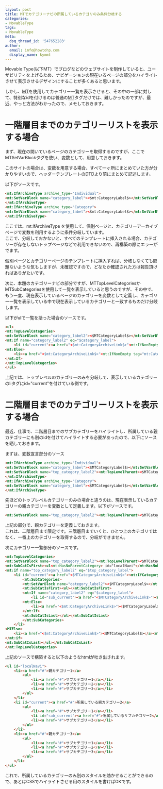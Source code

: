 ```yaml
---
layout: post
title: MTでカテゴリーナビの所属しているカテゴリのみ条件分岐する
categories:
- MovableType
tags:
- MovableType
meta:
  dsq_thread_id: '547652283'
author:
  email: info@howtohp.com 
  display_name: kymmt
---
```


Movable Type(以下MT）でブログなどのウェブサイトを制作していると、ユーザビリティを上げるため、ナビゲーションの現在いるページの部分をハイライトさせて表示させるデザインにすることが多くあると思います。

しかし、<abbr title="Movable Type">MT</abbr>を使用してカテゴリー一覧を表示させると、その中の一部に対して、特別なidを付けるのは普通の<abbr title="Movable Type">MT</abbr>タグだけでは、難しかったのですが、最近、やっと方法がわかったので、メモしておきます。


# 一階層目までのカテゴリーリストを表示する場合

まず、現在の開いているページのカテゴリーを取得するのですが、ここでMTSetVarBlockタグを使い、変数として、用意しておきます。

このサイトの場合は、変数を用意する場合、すべて一ヶ所にまとめていた方が分かりやすいので、ヘッダーテンプレートのDTDより前にまとめて記述します。


以下がソースです。

~~~ html
<mt:IfArchiveType archive_type="Individual">
<mt:SetVarBlock name="category_label"><$mt:CategoryLabel$></mt:SetVarBlock>
</mt:IfArchiveType>
<mt:IfArchiveType archive_type="Category">
<mt:SetVarBlock name="category_label"><$mt:CategoryLabel$></mt:SetVarBlock>
</mt:IfArchiveType>
~~~

ここでは、mt:IfArchiveType を使用して、個別ページと、カテゴリーアーカイブページで変数を利用するように条件分岐しています。<br />
ここで、分岐しておかないと、すべてのテンプレートに挿入される場合、カテゴリーが存在しないトップページなどで利用できないので、再構築の際にエラーがでます。


個別ページとカテゴリーページのテンプレートに挿入すれば、分岐しなくても問題ないような気もしますが、未確認ですので、どなたか確認された方は報告頂ければありがたいです。


次に、本題のカテゴリーナビの部分ですが、MTTopLevelCategoriesかMTSubCategoriesを使用して一覧を表示していると思うのですが、その中で、もう一度、現在表示しているページのカテゴリーを変数として定義し、カテゴリー一覧を表示している中で現在表示しているカテゴリーと一致するものだけ分岐します。


以下がulで一覧を括った場合のソースです。

~~~ html
<ul>
<mt:TopLevelCategories>
<mt:SetVarBlock name="category_label2"><$MTCategoryLabel$></mt:SetVarBlock>
<mt:If name="category_label2" eq="$category_label">
    <li id="current"><a href="<$mt:CategoryArchiveLink$>"<mt:IfNonEmpty tag="MTCategoryDescription"> title="<$mt:CategoryDescription$>"</mt:IfNonEmpty>><$mt:CategoryLabel$></a></li>
<mt:Else>
    <li><a href="<$mt:CategoryArchiveLink$>"<mt:IfNonEmpty tag="mt:CategoryDescription"> title="<$mt:CategoryDescription$>"</mt:IfNonEmpty>><$mt:CategoryLabel$></a></li>
</mt:If>
</mt:TopLevelCategories>
</ul>
~~~

上記では、トップレベルのカテゴリーのみを分岐して、表示しているカテゴリーのliタグにid="current"を付けている例です。

# 二階層目までのカテゴリーリストを表示する場合

最近、仕事で、二階層目までのサブカテゴリーをハイライトし、所属している親カテゴリーにも別のidを付けてハイライトする必要があったので、以下にソースを晒しておきます。


まずは、変数宣言部分のソース

~~~ html
<mt:IfArchiveType archive_type="Individual">
<mt:SetVarBlock name="category_label"><$MTCategoryLabel$></mt:SetVarBlock>
<mt:SetVarBlock name="top_category_label2"><mt:TopLevelParent><$MTCategoryLabel$></mt:TopLevelParent></mt:SetVarBlock>
</mt:IfArchiveType>
<mt:IfArchiveType archive_type="Category">
<mt:SetVarBlock name="category_label"><$MTCategoryLabel$></mt:SetVarBlock>
</mt:IfArchiveType>
~~~

先ほどのトップレベルカテゴリーのみの場合と違うのは、現在表示しているカテゴリーの親カテゴリーを変数として定義します。以下がソースです。

~~~ html
<mt:SetVarBlock name="top_category_label2"><mt:TopLevelParent><$MTCategoryLabel$>
~~~

上記の部分で、親カテゴリーを定義しておきます。  
これは、二階層目まで限定です。三階層目までいくと、ひとつ上のカテゴリではなく、一番上のカテゴリーを取得するので、分岐ができません。


次にカテゴリー一覧部分のソースです。

~~~ html
<mt:TopLevelCategories>
<mt:SetVarBlock name="top_category_label2"><mt:TopLevelParent><$MTCategoryLabel$></MTTopLevelParent></mt:SetVarBlock>
<mt:SubCatIsFirst><ul<mt:HasNoParentCategory> id="localNavi"</mt:HasNoParentCategory>></mt:SubCatIsFirst>
<mt:if name="top_category_label2" eq="$top_category_label">
    <li id="current"><a href="<$MTCategoryArchiveLink$>"><mt:IfCategory><$MTCategoryLabel$></mt:IfCategory></a>
        <mt:SubCategories>
        <mt:SetVarBlock name="category_label2"><$MTCategoryLabel$></mt:SetVarBlock>
        <mt:SubCatIsFirst><ul></mt:SubCatIsFirst>
        <mt:If name="category_label2" eq="$category_label">
            <li id="sub_current"><a href="<$MTCategoryArchiveLink$>"><mt:IfCategory><$MTCategoryLabel$></mt:IfCategory></a></li>
        <mt:Else>
            <li><a href="<$mt:CategoryArchiveLink$>"><$MTCategoryLabel$></a><mt:SubCatsRecurse></li>
        </mt:If>
        <mt:SubCatIsLast></ul></mt:SubCatIsLast>
        </mt:SubCategories>
    </li>
<MTElse>
    <li><a href="<$mt:CategoryArchiveLink$>"><$MTCategoryLabel$></a><mt:SubCatsRecurse></li>
</mt:if>
<mt:SubCatIsLast></ul></mt:SubCatIsLast>
</mt:TopLevelCategories>
~~~

上記のソースで構築すると以下のようなhtmlが吐き出されます。

~~~ html
<ul id="localNavi">
    <li><a href="#">親カテゴリー1</a>
        <ul>
            <li><a href="#">サブカテゴリー1</a></li>
            <li><a href="#">サブカテゴリー2</a></li>
            <li><a href="#">サブカテゴリー3</a></li>
        </ul>
    </li>
    <li id="current"><a href="#">所属している親カテゴリー2</a>
        <ul>
            <li><a href="#">サブカテゴリー1</a></li>
            <li id="sub_current"><a href="#">所属しているサブカテゴリー2</a></li>
            <li><a href="#">サブカテゴリー3</a></li>
        </ul>
    </li>
    <li><a href="#">親カテゴリー3</a>
        <ul>
            <li><a href="#">サブカテゴリー1</a></li>
            <li><a href="#">サブカテゴリー2</a></li>
            <li><a href="#">サブカテゴリー3</a></li>
        </ul>
    </li>
</ul>
~~~

これで、所属しているカテゴリーのみ別のスタイルを効かせることができるので、あとはCSSでハイライトさせる用のスタイルを書けばOKです。

